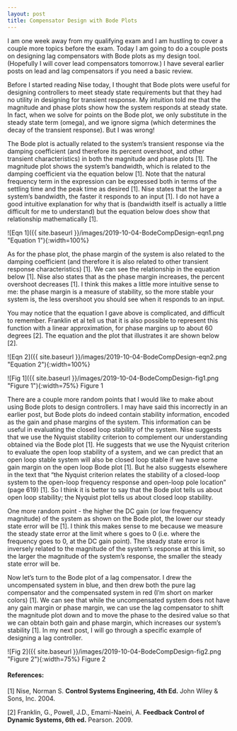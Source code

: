 ```yaml
---
layout: post
title: Compensator Design with Bode Plots
---
```


I am one week away from my qualifying exam and I am hustling to cover a couple more topics before the exam. Today I am going to do a couple posts on designing lag compensators with Bode plots as my design tool. (Hopefully I will cover lead compensators tomorrow.) I have several earlier posts on lead and lag compensators if you need a basic review. 

Before I started reading Nise today, I thought that Bode plots were useful for designing controllers to meet steady state requirements but that they had no utility in designing for transient response. My intuition told me that the magnitude and phase plots show how the system responds at steady state. In fact, when we solve for points on the Bode plot, we only substitute in the steady state term (omega), and we ignore sigma (which determines the decay of the transient response). But I was wrong! 

The Bode plot is actually related to the system’s transient response via the damping coefficient (and therefore its percent overshoot, and other transient characteristics) in both the magnitude and phase plots [1]. The magnitude plot shows the system’s bandwidth, which is related to the damping coefficient via the equation below [1]. Note that the natural frequency term in the expression can be expressed both in terms of the settling time and the peak time as desired [1]. Nise states that the larger a system’s bandwidth, the faster it responds to an input [1]. I do not have a good intuitive explanation for why that is (bandwidth itself is actually a little difficult for me to understand) but the equation below does show that relationship mathematically [1].

![Eqn 1]({{ site.baseurl }}/images/2019-10-04-BodeCompDesign-eqn1.png "Equation 1"){:width=100%}

As for the phase plot, the phase margin of the system is also related to the damping coefficient (and therefore it is also related to other transient response characteristics) [1]. We can see the relationship in the equation below [1]. Nise also states that as the phase margin increases, the percent overshoot decreases [1]. I think this makes a little more intuitive sense to me: the phase margin is a measure of stability, so the more stable your system is, the less overshoot you should see when it responds to an input. 

You may notice that the equation I gave above is complicated, and difficult to remember. Franklin et al tell us that it is also possible to represent this function with a linear approximation, for phase margins up to about 60 degrees [2]. The equation and the plot that illustrates it are shown below [2]. 

![Eqn 2]({{ site.baseurl }}/images/2019-10-04-BodeCompDesign-eqn2.png "Equation 2"){:width=100%}

![Fig 1]({{ site.baseurl }}/images/2019-10-04-BodeCompDesign-fig1.png "Figure 1"){:width=75%}
Figure 1

There are a couple more random points that I would like to make about using Bode plots to design controllers. I may have said this incorrectly in an earlier post, but Bode plots do indeed contain stability information, encoded as the gain and phase margins of the system. This information can be useful in evaluating the closed loop stability of the system. Nise suggests that we use the Nyquist stability criterion to complement our understanding obtained via the Bode plot [1]. He suggests that we use the Nyquist criterion to evaluate the open loop stability of a system, and we can predict that an open loop stable system will also be closed loop stable if we have some gain margin on the open loop Bode plot [1]. But he also suggests elsewhere in the text that “the Nyquist criterion relates the stability of a closed-loop system to the open-loop frequency response and open-loop pole location” (page 619) [1]. So I think it is better to say that the Bode plot tells us about open loop stability; the Nyquist plot tells us about closed loop stability. 

One more random point - the higher the DC gain (or low frequency magnitude) of the system as shown on the Bode plot, the lower our steady state error will be [1]. I think this makes sense to me because we measure the steady state error at the limit where s goes to 0 (i.e. where the frequency goes to 0, at the DC gain point). The steady state error is inversely related to the magnitude of the system’s response at this limit, so the larger the magnitude of the system’s response, the smaller the steady state error will be. 

Now let’s turn to the Bode plot of a lag compensator. I drew the uncompensated system in blue, and then drew both the pure lag compensator and the compensated system in red (I’m short on marker colors) [1]. We can see that while the uncompensated system does not have any gain margin or phase margin, we can use the lag compensator to shift the magnitude plot down and to move the phase to the desired value so that we can obtain both gain and phase margin, which increases our system’s stability [1]. In my next post, I will go through a specific example of designing a lag controller. 

![Fig 2]({{ site.baseurl }}/images/2019-10-04-BodeCompDesign-fig2.png "Figure 2"){:width=75%}
Figure 2

#### References: 

[1] Nise, Norman S. **Control Systems Engineering, 4th Ed.** John Wiley & Sons, Inc. 2004. 

[2] Franklin, G., Powell, J.D., Emami-Naeini, A. **Feedback Control of Dynamic Systems, 6th ed.** Pearson. 2009.

